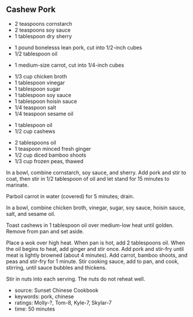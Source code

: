 Cashew Pork
-----------

- 2 teaspoons cornstarch
- 2 teaspoons soy sauce
- 1 tablespoon dry sherry
<!-- -->
- 1 pound bonelesss lean pork, cut into 1/2-inch cubes
- 1/2 tablespoon oil
<!-- -->
- 1 medium-size carrot, cut into 1/4-inch cubes
<!-- -->
- 1/3 cup chicken broth
- 1 tablespoon vinegar
- 1 tablespoon sugar
- 1 tablespoon soy sauce
- 1 tablespoon hoisin sauce
- 1/4 teaspoon salt
- 1/4 teaspoon sesame oil
<!-- -->
- 1 tablespoon oil
- 1/2 cup cashews
<!-- -->
- 2 tablespoons oil
- 1 teaspoon minced fresh ginger
- 1/2 cup diced bamboo shoots
- 1/3 cup frozen peas, thawed

In a bowl, combine cornstarch, soy sauce, and sherry.
Add pork and stir to coat, then stir in 1/2 tablespoon of oil and
let stand for 15 minutes to marinate.

Parboil carrot in water (covered) for 5 minutes; drain.

In a bowl, combine chicken broth, vinegar, sugar, soy sauce, hoisin
sauce, salt, and sesame oil.

Toast cashews in 1 tablespoon oil over medium-low heat until golden.
Remove from pan and set aside.

Place a wok over high heat.  When pan is hot, add 2 tablespoons oil.
When the oil begins to heat, add ginger and stir once.  Add pork and
stir-fry until meat is lightly browned (about 4 minutes).  Add carrot,
bamboo shoots, and peas and stir-fry for 1 minute.  Stir cooking
sauce, add to pan, and cook, stirring, until sauce bubbles and
thickens.

Stir in nuts into each serving.  The nuts do not reheat well.

- source: Sunset Chinese Cookbook
- keywords: pork, chinese
- ratings: Molly-?, Tom-8, Kyle-7, Skylar-7
- time: 50 minutes
